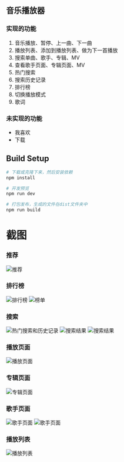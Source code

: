 ## 音乐播放器

### 实现的功能
1. 音乐播放、暂停、上一曲、下一曲
2. 播放列表、添加到播放列表、做为下一首播放
3. 搜索单曲、歌手、专辑、MV
4. 查看歌手页面、专辑页面、MV
5. 热门搜索
6. 搜索历史记录
7. 排行榜
8. 切换播放模式
9. 歌词

### 未实现的功能
*   我喜欢
*   下载

## Build Setup

``` bash
# 下载或克隆下来，然后安装依赖
npm install

# 开发预览
npm run dev

# 打包发布，生成的文件在dist文件夹中
npm run build
```

# 截图


### 推荐
![推荐](https://github.com/xiaoqieZ/vue-music/raw/master/screenshot/IMG_2249.PNG)
### 排行榜
![排行榜](https://github.com/xiaoqieZ/vue-music/raw/master/screenshot/IMG_1807.PNG)
![榜单](https://github.com/xiaoqieZ/vue-music/raw/master/screenshot/IMG_1800.PNG)
### 搜索
![热门搜索和历史记录](https://github.com/xiaoqieZ/vue-music/raw/master/screenshot/IMG_1808.PNG)
![搜索结果](https://github.com/xiaoqieZ/vue-music/raw/master/screenshot/IMG_1351.PNG)
![搜索结果](https://github.com/xiaoqieZ/vue-music/raw/master/screenshot/IMG_1591.PNG)
### 播放页面
![播放页面](https://github.com/xiaoqieZ/vue-music/raw/master/screenshot/IMG_1352.PNG)
### 专辑页面
![专辑页面](https://github.com/xiaoqieZ/vue-music/raw/master/screenshot/IMG_1587.PNG)
### 歌手页面
![歌手页面](https://github.com/xiaoqieZ/vue-music/raw/master/screenshot/IMG_1588.PNG)
![歌手页面](https://github.com/xiaoqieZ/vue-music/raw/master/screenshot/IMG_1589.PNG)
### 播放列表
![播放列表](https://github.com/xiaoqieZ/vue-music/raw/master/screenshot/IMG_1590.PNG)
